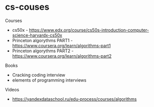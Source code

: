 # cs-couses

Courses

- cs50x - https://www.edx.org/course/cs50s-introduction-computer-science-harvardx-cs50x
- Princeton algorythms PART1 - https://www.coursera.org/learn/algorithms-part1
- Princeton algorythms PART2 - https://www.coursera.org/learn/algorithms-part2

Books

- Cracking coding interview
- elements of programming interviews

Videos

-  https://yandexdataschool.ru/edu-process/courses/algorithms
